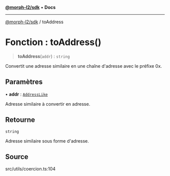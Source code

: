 [**@morph-l2/sdk**](../globals.md) • **Docs**

***

[@morph-l2/sdk](../globals.md) / toAddress

# Fonction : toAddress()

> **toAddress**(`addr`) : `string`

Convertit une adresse similaire en une chaîne d'adresse avec le préfixe 0x.

## Paramètres

• **addr** : [`AddressLike`](../type-aliases/AddressLike.md)

Adresse similaire à convertir en adresse.

## Retourne

`string`

Adresse similaire sous forme d'adresse.

## Source

src/utils/coercion.ts:104
